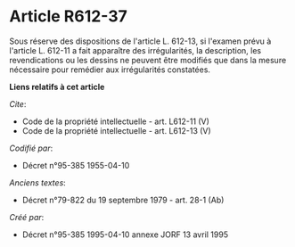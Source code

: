 # Article R612-37

Sous réserve des dispositions de l'article L. 612-13, si l'examen prévu à l'article L. 612-11 a fait apparaître des
irrégularités, la description, les revendications ou les dessins ne peuvent être modifiés que dans la mesure nécessaire pour
remédier aux irrégularités constatées.

**Liens relatifs à cet article**

_Cite_:

  - Code de la propriété intellectuelle - art. L612-11 (V)
  - Code de la propriété intellectuelle - art. L612-13 (V)

_Codifié par_:

  - Décret n°95-385 1955-04-10

_Anciens textes_:

  - Décret n°79-822 du 19 septembre 1979 - art. 28-1 (Ab)

_Créé par_:

  - Décret n°95-385 1995-04-10 annexe JORF 13 avril 1995
